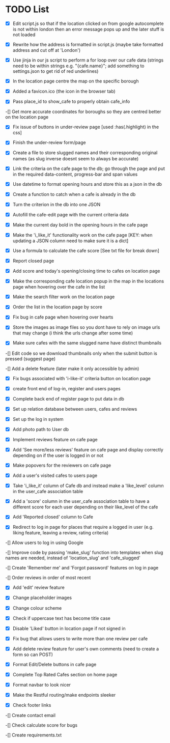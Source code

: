 # TODO List

-[x] Edit script.js so that if the location clicked on from google autocomplete is not within london then an error message pops up and the later stuff is not loaded

-[x] Rewrite how the address is formatted in script.js (maybe take formatted address and cut off at 'London')

-[x] Use jinja in our js script to perform a for loop over our cafe data (strings need to be within strings e.g. "{cafe.name}"; add something to settings.json to get rid of red underlines)

-[x] In the location page centre the map on the specific borough

-[x] Added a favicon.ico (the icon in the browser tab)

-[x] Pass place_id to show_cafe to properly obtain cafe_info

-[] Get more accurate coordinates for boroughs so they are centred better on the location page

-[x] Fix issue of buttons in under-review page [used :has(.highlight) in the css]

-[x] Finish the under-review form/page

-[x] Create a file to store slugged names and their corresponding original names (as slug inverse doesnt seem to always be accurate)

-[x] Link the criteria on the cafe page to the db; go through the page and put in the required data-content, progress-bar and span values

-[x] Use datetime to format opening hours and store this as a json in the db

-[x] Create a function to catch when a cafe is already in the db

-[x] Turn the criterion in the db into one JSON

-[x] Autofill the cafe-edit page with the current criteria data

-[x] Make the current day bold in the opening hours in the cafe page

-[x] Make the 'i_like_it' functionality work on the cafe page [KEY: when updating a JSON column need to make sure it is a dict]

-[x] Use a formula to calculate the cafe score [See txt file for break down]

-[x] Report closed page

-[x] Add score and today's opening/closing time to cafes on location page

-[x] Make the corresponding cafe location popup in the map in the locations page when hovering over the cafe in the list

-[x] Make the search filter work on the location page

-[x] Order the list in the location page by score

-[x] Fix bug in cafe page when hovering over hearts

-[x] Store the images as image files so you dont have to rely on image urls that may change (i think the urls change after some time)

-[x] Make sure cafes with the same slugged name have distinct thumbnails

-[] Edit code so we download thumbnails only when the submit button is pressed (suggest page)

-[] Add a delete feature (later make it only accessible by admin)

-[x] Fix bugs associated with 'i-like-it' criteria button on location page

-[x] create front end of log-in, register and users pages

-[x] Complete back end of register page to put data in db

-[x] Set up relation database between users, cafes and reviews

-[x] Set up the log in system

-[x] Add photo path to User db

-[x] Implement reviews feature on cafe page

-[x] Add 'See more/less reviews' feature on cafe page and display correctly depending on if the user is logged in or not

-[x] Make popovers for the reviewers on cafe page

-[x] Add a user's visited cafes to users page

-[x] Take 'i_like_it' column of Cafe db and instead make a 'like_level' column in the user_cafe association table

-[x] Add a 'score' column in the user_cafe association table to have a different score for each user depending on their like_level of the cafe

-[x] Add 'Reported closed' column to Cafe

-[x] Redirect to log in page for places that require a logged in user (e.g. liking feature, leaving a review, rating criteria)

-[] Allow users to log in using Google

-[] Improve code by passing 'make_slug' function into templates when slug names are needed, instead of 'location_slug' and 'cafe_slugged'

-[] Create 'Remember me' and 'Forgot password' features on log in page

-[] Order reviews in order of most recent

-[x] Add 'edit' review feature

-[x] Change placeholder images

-[x] Change colour scheme

-[x] Check if uppercase text has become title case

-[x] Disable 'Liked' button in location page if not signed in

-[x] Fix bug that allows users to write more than one review per cafe

-[x] Add delete review feature for user's own comments (need to create a form so can POST)

-[x] Format Edit/Delete buttons in cafe page

-[x] Complete Top Rated Cafes section on home page

-[x] Format navbar to look nicer

-[x] Make the Restful routing/make endpoints sleeker

-[x] Check footer links

-[] Create contact email

-[] Check calculate score for bugs

-[] Create requirements.txt
